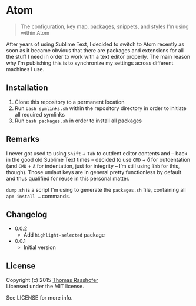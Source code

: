 # Atom

> The configuration, key map, packages, snippets, and styles I’m using within Atom

After years of using Sublime Text, I decided to switch to Atom recently as soon as it became obvious that there are packages and extensions for all the stuff I need in order to work with a text editor properly. The main reason why I’m publishing this is to synchronize my settings across different machines I use.

## Installation

1. Clone this repository to a permanent location
2. Run `bash symlinks.sh` within the repository directory in order to initiate all required symlinks
3. Run `bash packages.sh` in order to install all packages

## Remarks

I never got used to using `Shift` + `Tab` to outdent editor contents and – back in the good old Sublime Text times – decided to use `CMD` + `Ö` for outdentation (and `CMD` + `Ä` for indentation, just for integrity – I’m still using `Tab` for this, though). Those umlaut keys are in general pretty functionless by default and thus qualified for reuse in this personal matter.

`dump.sh` is a script I’m using to generate the `packages.sh` file, containing all `apm install …` commands.

## Changelog

* 0.0.2
	* Add `highlight-selected` package
* 0.0.1
	* Initial version

## License

Copyright (c) 2015 [Thomas Rasshofer](http://thomasrasshofer.com/)  
Licensed under the MIT license.

See LICENSE for more info.
